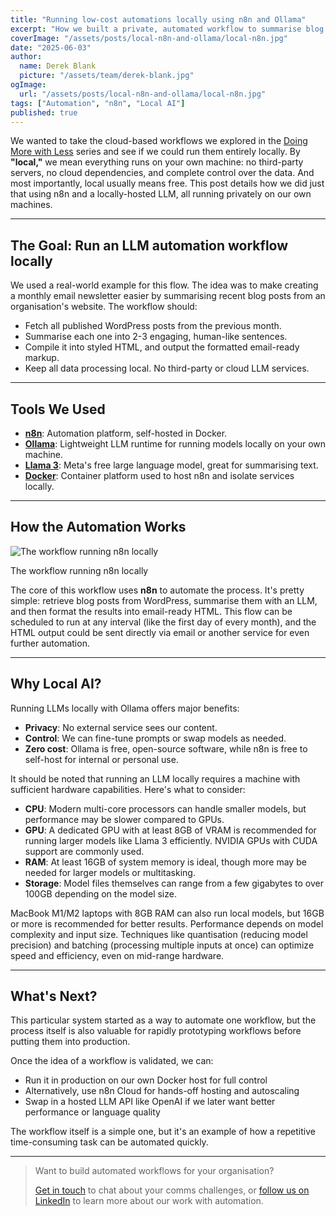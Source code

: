 ```yaml
---
title: "Running low-cost automations locally using n8n and Ollama"
excerpt: "How we built a private, automated workflow to summarise blog posts into an email-ready newsletter. For free, without the cloud."
coverImage: "/assets/posts/local-n8n-and-ollama/local-n8n.jpg"
date: "2025-06-03"
author:
  name: Derek Blank
  picture: "/assets/team/derek-blank.jpg"
ogImage:
  url: "/assets/posts/local-n8n-and-ollama/local-n8n.jpg"
tags: ["Automation", "n8n", "Local AI"]
published: true
---
```


We wanted to take the cloud-based workflows we explored in the [Doing More with Less](https://heaps-smart.com/posts/doing-more-with-less/) series and see if we could run them entirely locally. By <b>"local,"</b> we mean everything runs on your own machine: no third-party servers, no cloud dependencies, and complete control over the data. And most importantly, local usually means free. This post details how we did just that using n8n and a locally-hosted LLM, all running privately on our own machines.

---

## The Goal: Run an LLM automation workflow locally 

We used a real-world example for this flow. The idea was to make creating a monthly email newsletter easier by summarising recent blog posts from an organisation's website. The workflow should:

- Fetch all published WordPress posts from the previous month.
- Summarise each one into 2-3 engaging, human-like sentences.
- Compile it into styled HTML, and output the formatted email-ready markup. 
- Keep all data processing local. No third-party or cloud LLM services.

---

## Tools We Used

- **[n8n](https://n8n.io/)**: Automation platform, self-hosted in Docker.
- **[Ollama](https://ollama.ai/)**: Lightweight LLM runtime for running models locally on your own machine.
- **[Llama 3](https://www.llama.com/models/llama-3/)**: Meta's free large language model, great for summarising text.
- **[Docker](https://www.docker.com/)**: Container platform used to host n8n and isolate services locally.

---

## How the Automation Works

![The workflow running n8n locally](/assets/posts/local-n8n-and-ollama/local-n8n.jpg)<figcaption class="caption">The workflow running n8n locally</figcaption>

The core of this workflow uses **n8n** to automate the process. It's pretty simple: retrieve blog posts from WordPress, summarise them with an LLM, and then format the results into email-ready HTML. This flow can be scheduled to run at any interval (like the first day of every month), and the HTML output could be sent directly via email or another service for even further automation.

---

## Why Local AI?

Running LLMs locally with Ollama offers major benefits:

- **Privacy**: No external service sees our content.
- **Control**: We can fine-tune prompts or swap models as needed.
- **Zero cost**: Ollama is free, open-source software, while n8n is free to self-host for internal or personal use.

It should be noted that running an LLM locally requires a machine with sufficient hardware capabilities. Here's what to consider:

- **CPU**: Modern multi-core processors can handle smaller models, but performance may be slower compared to GPUs.
- **GPU**: A dedicated GPU with at least 8GB of VRAM is recommended for running larger models like Llama 3 efficiently. NVIDIA GPUs with CUDA support are commonly used.
- **RAM**: At least 16GB of system memory is ideal, though more may be needed for larger models or multitasking.
- **Storage**: Model files themselves can range from a few gigabytes to over 100GB depending on the model size.

MacBook M1/M2 laptops with 8GB RAM can also run local models, but 16GB or more is recommended for better results. Performance depends on model complexity and input size. Techniques like quantisation (reducing model precision) and batching (processing multiple inputs at once) can optimize speed and efficiency, even on mid-range hardware.

---

## What's Next?

This particular system started as a way to automate one workflow, but the process itself is also valuable for rapidly prototyping workflows before putting them into production.

Once the idea of a workflow is validated, we can:

- Run it in production on our own Docker host for full control
- Alternatively, use n8n Cloud for hands-off hosting and autoscaling
- Swap in a hosted LLM API like OpenAI if we later want better performance or language quality

 The workflow itself is a simple one, but it's an example of how a repetitive time-consuming task can be automated quickly.

---

> Want to build automated workflows for your organisation?
>
> [Get in touch](https://heaps-smart.com/contact) to chat about your comms challenges, or [follow us on LinkedIn](https://www.linkedin.com/company/heaps-smart/) to learn more about our work with automation.


